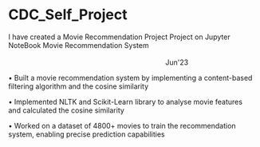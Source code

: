 # CDC_Self_Project
I have created a Movie Recommendation Project Project on Jupyter NoteBook
Movie Recommendation System                                                                                                                                                                                                                                                                        Jun'23

• Built a movie recommendation system by implementing a content-based filtering algorithm and the cosine similarity

• Implemented NLTK and Scikit-Learn library to analyse movie features and calculated the cosine similarity

• Worked on a dataset of 4800+ movies to train the recommendation system, enabling precise prediction capabilities

